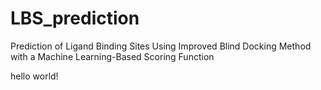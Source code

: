 # LBS_prediction
Prediction of Ligand Binding Sites Using Improved Blind Docking Method with a Machine Learning-Based Scoring Function

hello world!
